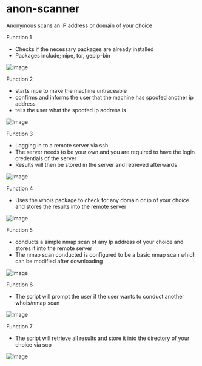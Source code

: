 # anon-scanner

Anonymous scans an IP address or domain of your choice

Function 1
- Checks if the necessary packages are already installed
- Packages include; nipe, tor, gepip-bin
  
![Image](https://github.com/user-attachments/assets/d4aab621-e309-49c0-9030-0af66a9c2d6d)

Function 2
- starts nipe to make the machine untraceable
- confirms and informs the user that the machine has spoofed another ip address
- tells the user what the spoofed ip address is

![Image](https://github.com/user-attachments/assets/20412161-2ff0-4c7a-a7c0-530c1bf93249)

Function 3
-  Logging in to a remote server via ssh
-  The server needs to be your own and you are required to have the login credentials of the server
- Results will then be stored in the server and retrieved afterwards

![Image](https://github.com/user-attachments/assets/f58aecbb-2681-418a-929b-8d1c040401c1)

Function 4
- Uses the whois package to check for any domain or ip of your choice and stores the results into the remote server

![Image](https://github.com/user-attachments/assets/900d72cd-7a28-4d3a-8093-335d9b19a1c2)

Function 5
- conducts a simple nmap scan of any Ip address of your choice and stores it into the remote server
- The nmap scan conducted is configured to be a basic nmap scan which can be modified after downloading
  
![Image](https://github.com/user-attachments/assets/a60cd2e7-07e4-4312-aba3-f639a6327e55)

Function 6
- The script will prompt the user if the user wants to conduct another whois/nmap scan
  
![Image](https://github.com/user-attachments/assets/eaa0f5b6-3105-4626-b9e1-2b620fdf0920)

Function 7
- The script will retrieve all results and store it into the directory of your choice via scp
  
![Image](https://github.com/user-attachments/assets/87b2af04-7d9b-4ecd-8f48-a21a3b59cef0)

